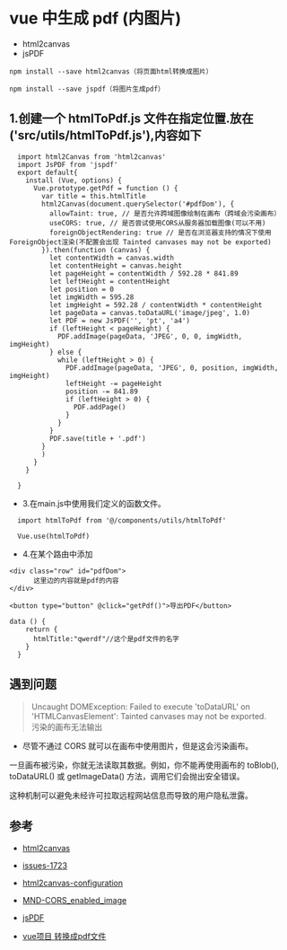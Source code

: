 # vue 中生成 pdf (内图片)


- html2canvas
- jsPDF

```
npm install --save html2canvas（将页面html转换成图片）

npm install --save jspdf（将图片生成pdf）
```

## 1.创建一个 htmlToPdf.js 文件在指定位置.放在('src/utils/htmlToPdf.js'),内容如下
```
  import html2Canvas from 'html2canvas'  
  import JsPDF from 'jspdf'  
  export default{  
    install (Vue, options) {  
      Vue.prototype.getPdf = function () {  
        var title = this.htmlTitle  
        html2Canvas(document.querySelector('#pdfDom'), {  
          allowTaint: true, // 是否允许跨域图像绘制在画布（跨域会污染画布）
          useCORS: true, // 是否尝试使用CORS从服务器加载图像(可以不用)
          foreignObjectRendering: true // 是否在浏览器支持的情况下使用ForeignObject渲染(不配置会出现 Tainted canvases may not be exported)
        }).then(function (canvas) {  
          let contentWidth = canvas.width  
          let contentHeight = canvas.height  
          let pageHeight = contentWidth / 592.28 * 841.89  
          let leftHeight = contentHeight  
          let position = 0  
          let imgWidth = 595.28  
          let imgHeight = 592.28 / contentWidth * contentHeight  
          let pageData = canvas.toDataURL('image/jpeg', 1.0)  
          let PDF = new JsPDF('', 'pt', 'a4')  
          if (leftHeight < pageHeight) {  
            PDF.addImage(pageData, 'JPEG', 0, 0, imgWidth, imgHeight)  
          } else {  
            while (leftHeight > 0) {  
              PDF.addImage(pageData, 'JPEG', 0, position, imgWidth, imgHeight)  
              leftHeight -= pageHeight  
              position -= 841.89  
              if (leftHeight > 0) {  
                PDF.addPage()  
              }  
            }  
          }  
          PDF.save(title + '.pdf')  
        }  
        )  
      }  
    }  

  }  
```

- 3.在main.js中使用我们定义的函数文件。
```
  import htmlToPdf from '@/components/utils/htmlToPdf'  

  Vue.use(htmlToPdf) 
```

- 4.在某个路由中添加

```
<div class="row" id="pdfDom">  
      这里边的内容就是pdf的内容
</div>  

<button type="button" @click="getPdf()">导出PDF</button>

data () {
    return {
      htmlTitle:"qwerdf"//这个是pdf文件的名字
    }
  }
```

## 遇到问题
>Uncaught DOMException: Failed to execute 'toDataURL' on 'HTMLCanvasElement': Tainted canvases may not be exported.  
污染的画布无法输出

- 尽管不通过 CORS 就可以在画布中使用图片，但是这会污染画布。

一旦画布被污染，你就无法读取其数据。例如，你不能再使用画布的 toBlob(), toDataURL() 或 getImageData() 方法，调用它们会抛出安全错误。

这种机制可以避免未经许可拉取远程网站信息而导致的用户隐私泄露。



## 参考
- [html2canvas](https://github.com/niklasvh/html2canvas)
- [issues-1723](https://github.com/niklasvh/html2canvas/issues/1723)
- [html2canvas-configuration](https://html2canvas.hertzen.com/configuration)
- [MND-CORS_enabled_image](https://developer.mozilla.org/zh-CN/docs/Web/HTML/CORS_enabled_image)

- [jsPDF](https://github.com/MrRio/jsPDF)

- [vue项目 转换成pdf文件](https://blog.csdn.net/liuguochao1024/article/details/79487564)
